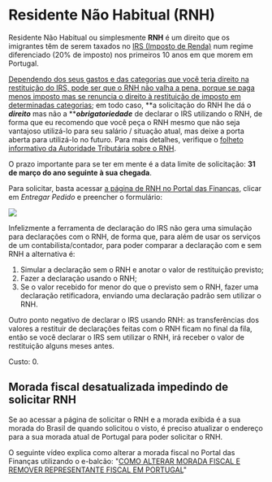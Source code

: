 # Residente Não Habitual (RNH)

Residente Não Habitual ou simplesmente **RNH** é um direito que os imigrantes têm de serem taxados no [IRS (Imposto de Renda)](https://github.com/nighto/brasil-portugal#irs) num regime diferenciado (20% de imposto) nos primeiros 10 anos em que morem em Portugal.

[Dependendo dos seus gastos e das categorias que você teria direito na restituição do IRS, pode ser que o RNH não valha a pena, porque se paga menos imposto mas se renuncia o direito à restituição de imposto em determinadas categorias](https://www.idealista.pt/news/financas/economia/2019/07/24/40368-residentes-nao-habituais-que-optam-por-taxa-especial-de-irs-de-20-perdem-deducoes); em todo caso, **a solicitação do RNH lhe dá o **_**direito**_** mas não a **_**obrigatoriedade**_ de declarar o IRS utilizando o RNH, de forma que eu recomendo que você peça o RNH mesmo que não seja vantajoso utilizá-lo para seu salário / situação atual, mas deixe a porta aberta para utilizá-lo no futuro. Para mais detalhes, verifique o [folheto informativo da Autoridade Tributária sobre o RNH](https://info.portaldasfinancas.gov.pt/pt/apoio\_contribuinte/Folhetos\_informativos/Documents/IRS\_RNH\_PT.pdf).

O prazo importante para se ter em mente é a data limite de solicitação: **31 de março do ano seguinte à sua chegada**.

Para solicitar, basta acessar [a página de RNH no Portal das Finanças](https://sitfiscal.portaldasfinancas.gov.pt/dados/residentenaohabitual), clicar em _Entregar Pedido_ e preencher o formulário:

![](https://user-images.githubusercontent.com/397851/105693652-e5301a00-5ef7-11eb-9fec-fd6a3f30d243.png)

Infelizmente a ferramenta de declaração do IRS não gera uma simulação para declarações com o RNH, de forma que, para além de usar os serviços de um contabilista/contador, para poder comparar a declaração com e sem RNH a alternativa é:

1. Simular a declaração sem o RNH e anotar o valor de restituição previsto;
2. Fazer a declaração usando o RNH;
3. Se o valor recebido for menor do que o previsto sem o RNH, fazer uma declaração retificadora, enviando uma declaração padrão sem utilizar o RNH.

Outro ponto negativo de declarar o IRS usando RNH: as transferências dos valores a restituir de declarações feitas com o RNH ficam no final da fila, então se você declarar o IRS sem utilizar o RNH, irá receber o valor de restituição alguns meses antes.

Custo: 0.

## Morada fiscal desatualizada impedindo de solicitar RNH

Se ao acessar a página de solicitar o RNH e a morada exibida é a sua morada do Brasil de quando solicitou o visto, é preciso atualizar o endereço para a sua morada atual de Portugal para poder solicitar o RNH.

O seguinte vídeo explica como alterar a morada fiscal no Portal das Finanças utilizando o e-balcão:
"[COMO ALTERAR MORADA FISCAL E REMOVER REPRESENTANTE FISCAL EM PORTUGAL](https://www.youtube.com/watch?v=ZhwFKPoyEbY)"
